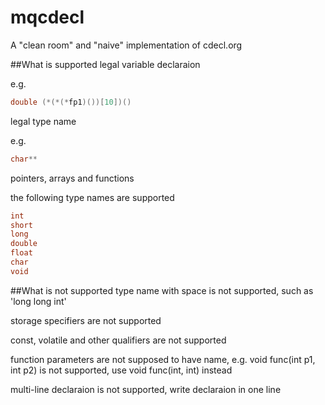 # mqcdecl
A "clean room" and "naive" implementation of cdecl.org

##What is supported
legal variable declaraion

e.g.
```C
double (*(*(*fp1)())[10])()
```
legal type name

e.g.
```C
char**
```

pointers, arrays and functions

the following type names are supported
```C
int
short
long
double
float
char
void
```

##What is not supported
type name with space is not supported, such as 'long long int'

storage specifiers are not supported

const, volatile and other qualifiers are not supported

function parameters are not supposed to have name, e.g. void func(int p1, int p2) is not supported, use void func(int, int) instead

multi-line declaraion is not supported, write declaraion in one line

